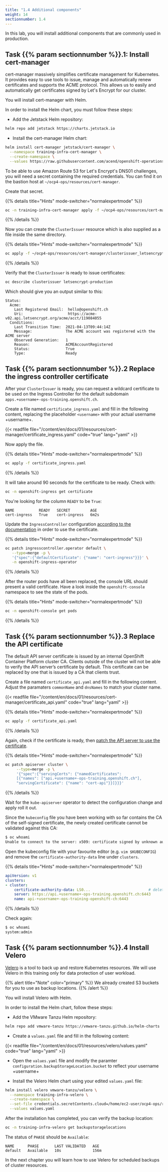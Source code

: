 ```yaml
---
title: "1.4 Additional components"
weight: 14
sectionnumber: 1.4
---
```


In this lab, you will install additional components that are commonly used in production.


## Task {{% param sectionnumber %}}.1: Install cert-manager

cert-manager massively simplifies certificate management for Kubernetes. It provides easy to use tools to issue, manage and automatically renew certificates and supports the ACME protocol. This allows us to easily and automatically get certificates signed by Let's Encrypt for our cluster.

You will install cert-manager with Helm.


In order to install the Helm chart, you must follow these steps:

* Add the Jetstack Helm repository:

```bash
helm repo add jetstack https://charts.jetstack.io
```

* Install the cert-manager Helm chart:

```bash
helm install cert-manager jetstack/cert-manager \
  --namespace training-infra-cert-manager \
  --create-namespace \
  --values https://raw.githubusercontent.com/acend/openshift-operations-training/main/content/en/docs/01/resources/cert-manager/values.yaml
```

To be able to use Amazon Route 53 for Let's Encrypt's DNS01 challenges, you will need a secret containing the required credentials. You can find it on the bastion host at `~/ocp4-ops/resources/cert-manager`.

Create that secret.

{{% details title="Hints" mode-switcher="normalexpertmode" %}}

```bash
oc -n training-infra-cert-manager apply -f ~/ocp4-ops/resources/cert-manager/secret_route53-credentials.yaml
```

{{% /details %}}

Now you can create the `ClusterIssuer` resource which is also supplied as a file inside the same directory.

{{% details title="Hints" mode-switcher="normalexpertmode" %}}

```bash
oc apply -f ~/ocp4-ops/resources/cert-manager/clusterissuer_letsencrypt-producion.yaml
```

{{% /details %}}

Verify that the `ClusterIssuer` is ready to issue certificates:

```bash
oc describe clusterissuer letsencrypt-production
```

Which should give you an output similar to this:

```
Status:
  Acme:
    Last Registered Email:  hello@openshift.ch
    Uri:                    https://acme-v02.api.letsencrypt.org/acme/acct/119084055
  Conditions:
    Last Transition Time:  2021-04-13T09:44:14Z
    Message:               The ACME account was registered with the ACME server
    Observed Generation:   1
    Reason:                ACMEAccountRegistered
    Status:                True
    Type:                  Ready
```


## Task {{% param sectionnumber %}}.2 Replace the ingress controller certificate

After your `ClusterIssuer` is ready, you can request a wildcard certificate to be used on the Ingress Controller for the default subdomain `apps.+username+-ops-training.openshift.ch`.

Create a file named `certificate_ingress.yaml` and fill in the following content, replacing the placeholder `<username>` with your actual username +username+.

{{< readfile file="/content/en/docs/01/resources/cert-manager/certificate_ingress.yaml" code="true" lang="yaml" >}}

Now apply the file.

{{% details title="Hints" mode-switcher="normalexpertmode" %}}

```bash
oc apply -f certificate_ingress.yaml
```

{{% /details %}}

It will take around 90 seconds for the certificate to be ready. Check with:

```bash
oc -n openshift-ingress get certificate
```

You're looking for the column `READY` to be `True`:

```
NAME           READY   SECRET         AGE
cert-ingress   True    cert-ingress   6m2s
```

Update the `IngressController` configuration [according to the documentation](https://docs.openshift.com/container-platform/latest/security/certificates/replacing-default-ingress-certificate.html) in order to use the certificate.

{{% details title="Hints" mode-switcher="normalexpertmode" %}}

```bash
oc patch ingresscontroller.operator default \
   --type=merge -p \
   '{"spec":{"defaultCertificate": {"name": "cert-ingress"}}}' \
   -n openshift-ingress-operator
```

{{% /details %}}

After the router pods have all been replaced, the console URL should present a valid certificate.
Have a look inside the `openshift-console` namespace to see the state of the pods.

{{% details title="Hints" mode-switcher="normalexpertmode" %}}

```bash
oc -n openshift-console get pods
```

{{% /details %}}


## Task {{% param sectionnumber %}}.3 Replace the API certificate

The default API server certificate is issued by an internal OpenShift Container Platform cluster CA. Clients outside of the cluster will not be able to verify the API server’s certificate by default. This certificate can be replaced by one that is issued by a CA that clients trust.

Create a file named `certificate_api.yaml` and fill in the following content.  
Adjust the paramaters `commonName` and `dnsNames` to match your cluster name.

{{< readfile file="/content/en/docs/01/resources/cert-manager/certificate_api.yaml" code="true" lang="yaml" >}}

{{% details title="Hints" mode-switcher="normalexpertmode" %}}

```bash
oc apply -f certificate_api.yaml
```

{{% /details %}}

Again, check if the certificate is ready, then [patch the API server to use the certificate](https://docs.openshift.com/container-platform/latest/security/certificates/api-server.html).

{{% details title="Hints" mode-switcher="normalexpertmode" %}}

```bash
oc patch apiserver cluster \
     --type=merge -p \
     '{"spec":{"servingCerts": {"namedCertificates":
     [{"names": ["api.+username+-ops-training.openshift.ch"],
     "servingCertificate": {"name": "cert-api"}}]}}}'
```

{{% /details %}}

Wait for the `kube-apiserver` operator to detect the configuration change and apply roll it out.

Since the `kubeconfig` file you have been working with so far contains the CA of the self-signed certificate, the newly created certificate cannot be validated against this CA:

```bash
$ oc whoami
Unable to connect to the server: x509: certificate signed by unknown authority
```

Open the kubeconfig file with your favourite editor (e.g. `vim $KUBECONFIG`) and remove the `certificate-authority-data` line under `clusters`.

{{% details title="Hints" mode-switcher="normalexpertmode" %}}

```yaml
apiVersion: v1
clusters:
- cluster:
    certificate-authority-data: LS0...                          # delete this line
    server: https://api.+username+-ops-training.openshift.ch:6443
    name: api-+username+-ops-training-openshift-ch:6443
```

{{% /details %}}

Check again:

```bash
$ oc whoami
system:admin
```


## Task {{% param sectionnumber %}}.4 Install Velero

[Velero](https://velero.io/) is a tool to back up and restore Kubernetes resources.
We will use Velero in this training only for data protection of user workload.

{{% alert title="Note" color="primary" %}}
We already created S3 buckets for you to use as backup locations.
{{% /alert %}}

You will install Velero with Helm.

In order to install the Helm chart, follow these steps:

* Add the VMware Tanzu Helm repository:

```bash
helm repo add vmware-tanzu https://vmware-tanzu.github.io/helm-charts
```

* Create a `values.yaml` file and fill in the following content:

{{< readfile file="/content/en/docs/01/resources/velero/values.yaml" code="true" lang="yaml" >}}

* Open the `values.yaml` file and modify the paramter `configuration.backupStorageLocation.bucket` to reflect your username +username+

* Install the Velero Helm chart using your edited `values.yaml` file:

```bash
helm install velero vmware-tanzu/velero \
  --namespace training-infra-velero \
  --create-namespace \
  --set-file credentials.secretContents.cloud=/home/ec2-user/ocp4-ops/resources/velero/credentials \
  --values values.yaml
```

After the installation has completed, you can verify the backup location:

```bash
oc -n training-infra-velero get backupstoragelocations
```

The status of `PHASE` should be `Available`:

```
NAME      PHASE       LAST VALIDATED   AGE
default   Available   10s              156m
```

In the next chapter you will learn how to use Velero for scheduled backups of cluster resources.
